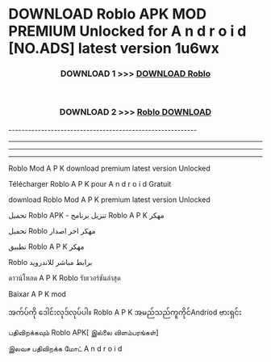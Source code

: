 # DOWNLOAD Roblo  APK MOD PREMIUM Unlocked for A n d r o i d [NO.ADS] latest version 1u6wx 



<div align="center">

<h3>DOWNLOAD 1 >>> <a href="https://getmod2.web.app/?judul=Roblo ">DOWNLOAD Roblo </a></h3><br>

<h3>DOWNLOAD 2 >>> <a href="https://getmod2.web.app/?judul=Roblo ">Roblo  DOWNLOAD </a></h3>

</div>
----------------------------------------------------------

----------------------------------------------------------

----------------------------------------------------------

----------------------------------------------------------

Roblo  Mod A P K download premium latest version Unlocked

Télécharger Roblo  A P K pour A n d r o i d Gratuit

download Roblo  Mod A P K premium latest version Unlocked

تحميل Roblo  APK - تنزيل برنامج Roblo  A P K مهكر

تحميل Roblo  مهكر اخر اصدار

تطبيق Roblo  A P K مهكر

Roblo  برابط مباشر للاندرويد

ดาวน์โหลด A P K Roblo  รับเวอร์ชันล่าสุด

Baixar A P K mod

အက်ပ်ကို ဒေါင်းလုဒ်လုပ်ပါ။ Roblo  A P K အမည်သည်ကူကိုင်Andriod ဗားရှင်း

பதிவிறக்கவும் Roblo  APK[ இல்லை விளம்பரங்கள்] 
 
இலவச பதிவிறக்க மோட் A n d r o i d



